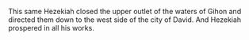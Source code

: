 This same Hezekiah closed the upper outlet of the waters of Gihon and directed them down to the west side of the city of David. And Hezekiah prospered in all his works.
